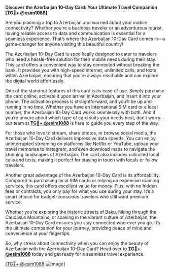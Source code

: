 **Discover the Azerbaijan 10-Day Card: Your Ultimate Travel Companion [[TG💪+ @esim1088](https://t.me/s/esim1088)]**

Are you planning a trip to Azerbaijan and worried about your mobile connectivity? Whether you're a business traveler or an adventurous tourist, having reliable access to data and communication is essential for a seamless experience. That’s where the Azerbaijan 10-Day Card comes in—a game-changer for anyone visiting this beautiful country!

The Azerbaijan 10-Day Card is specifically designed to cater to travelers who need a hassle-free solution for their mobile needs during their stay. This card offers a convenient way to stay connected without breaking the bank. It provides you with high-speed internet, unlimited calls, and texts within Azerbaijan, ensuring that you’re always reachable and can explore the digital world effortlessly.

One of the standout features of this card is its ease of use. Simply purchase the card online, activate it upon arrival in Azerbaijan, and insert it into your phone. The activation process is straightforward, and you’ll be up and running in no time. Whether you have an international SIM card or a local number, the Azerbaijan 10-Day Card works seamlessly with both. And if you’re unsure about which type of card suits your needs best, don’t worry—our team at **[TG💪+ @esim1088](https://t.me/s/esim1088)** is here to guide you every step of the way.

For those who love to stream, share photos, or browse social media, the Azerbaijan 10-Day Card delivers impressive data speeds. You can enjoy uninterrupted streaming on platforms like Netflix or YouTube, upload your travel memories to Instagram, and even download maps to navigate the stunning landscapes of Azerbaijan. The card also includes unlimited local calls and texts, making it perfect for staying in touch with locals or fellow travelers.

Another great advantage of the Azerbaijan 10-Day Card is its affordability. Compared to purchasing local SIM cards or relying on expensive roaming services, this card offers excellent value for money. Plus, with no hidden fees or contracts, you only pay for what you use during your stay. It’s a smart choice for budget-conscious travelers who still want premium service.

Whether you’re exploring the historic streets of Baku, hiking through the Caucasus Mountains, or soaking in the vibrant culture of Azerbaijan, the Azerbaijan 10-Day Card ensures you stay connected wherever you go. It’s the ultimate companion for your journey, providing peace of mind and convenience at your fingertips.

So, why stress about connectivity when you can enjoy the beauty of Azerbaijan with the Azerbaijan 10-Day Card? Head over to **[TG💪+ @esim1088](https://t.me/s/esim1088)** today and get ready for a seamless travel experience. 

[[TG💪+ @esim1088](https://t.me/s/esim1088) ![Image](https://i.postimg.cc/Y0z9fWf4/image.png)]